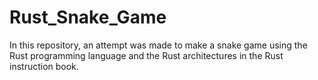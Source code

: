 # Rust_Snake_Game
 In this repository, an attempt was made to make a snake game using the Rust programming language and the Rust architectures in the Rust instruction book.

